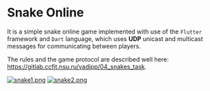 # Snake Online

It is a simple snake online game implemented with use of the `Flutter` framework and `Dart` language,
which uses **UDP** unicast and multicast messages for communicating between players.

The rules and the game protocol are described well here: https://gitlab.ccfit.nsu.ru/vadipp/04_snakes_task.

[![snake1.png](https://i.postimg.cc/Y97CPWtt/snake1.png)](https://postimg.cc/cKDWg6Kz)
[![snake2.png](https://i.postimg.cc/6Qgm6r8N/snake2.png)](https://postimg.cc/sBPcwZPn)
